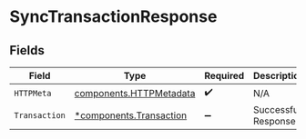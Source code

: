 # SyncTransactionResponse


## Fields

| Field                                                              | Type                                                               | Required                                                           | Description                                                        |
| ------------------------------------------------------------------ | ------------------------------------------------------------------ | ------------------------------------------------------------------ | ------------------------------------------------------------------ |
| `HTTPMeta`                                                         | [components.HTTPMetadata](../../models/components/httpmetadata.md) | :heavy_check_mark:                                                 | N/A                                                                |
| `Transaction`                                                      | [*components.Transaction](../../models/components/transaction.md)  | :heavy_minus_sign:                                                 | Successful Response                                                |